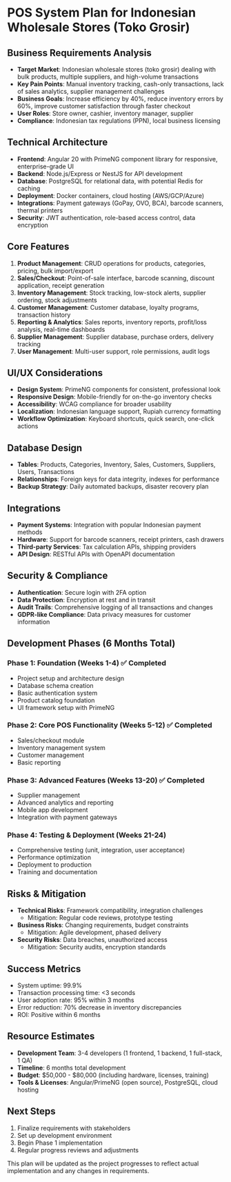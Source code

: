 # POS System Plan for Indonesian Wholesale Stores (Toko Grosir)

## Business Requirements Analysis
- **Target Market**: Indonesian wholesale stores (toko grosir) dealing with bulk products, multiple suppliers, and high-volume transactions
- **Key Pain Points**: Manual inventory tracking, cash-only transactions, lack of sales analytics, supplier management challenges
- **Business Goals**: Increase efficiency by 40%, reduce inventory errors by 60%, improve customer satisfaction through faster checkout
- **User Roles**: Store owner, cashier, inventory manager, supplier
- **Compliance**: Indonesian tax regulations (PPN), local business licensing

## Technical Architecture
- **Frontend**: Angular 20 with PrimeNG component library for responsive, enterprise-grade UI
- **Backend**: Node.js/Express or NestJS for API development
- **Database**: PostgreSQL for relational data, with potential Redis for caching
- **Deployment**: Docker containers, cloud hosting (AWS/GCP/Azure)
- **Integrations**: Payment gateways (GoPay, OVO, BCA), barcode scanners, thermal printers
- **Security**: JWT authentication, role-based access control, data encryption

## Core Features
1. **Product Management**: CRUD operations for products, categories, pricing, bulk import/export
2. **Sales/Checkout**: Point-of-sale interface, barcode scanning, discount application, receipt generation
3. **Inventory Management**: Stock tracking, low-stock alerts, supplier ordering, stock adjustments
4. **Customer Management**: Customer database, loyalty programs, transaction history
5. **Reporting & Analytics**: Sales reports, inventory reports, profit/loss analysis, real-time dashboards
6. **Supplier Management**: Supplier database, purchase orders, delivery tracking
7. **User Management**: Multi-user support, role permissions, audit logs

## UI/UX Considerations
- **Design System**: PrimeNG components for consistent, professional look
- **Responsive Design**: Mobile-friendly for on-the-go inventory checks
- **Accessibility**: WCAG compliance for broader usability
- **Localization**: Indonesian language support, Rupiah currency formatting
- **Workflow Optimization**: Keyboard shortcuts, quick search, one-click actions

## Database Design
- **Tables**: Products, Categories, Inventory, Sales, Customers, Suppliers, Users, Transactions
- **Relationships**: Foreign keys for data integrity, indexes for performance
- **Backup Strategy**: Daily automated backups, disaster recovery plan

## Integrations
- **Payment Systems**: Integration with popular Indonesian payment methods
- **Hardware**: Support for barcode scanners, receipt printers, cash drawers
- **Third-party Services**: Tax calculation APIs, shipping providers
- **API Design**: RESTful APIs with OpenAPI documentation

## Security & Compliance
- **Authentication**: Secure login with 2FA option
- **Data Protection**: Encryption at rest and in transit
- **Audit Trails**: Comprehensive logging of all transactions and changes
- **GDPR-like Compliance**: Data privacy measures for customer information

## Development Phases (6 Months Total)

### Phase 1: Foundation (Weeks 1-4) ✅ Completed
- Project setup and architecture design
- Database schema creation
- Basic authentication system
- Product catalog foundation
- UI framework setup with PrimeNG

### Phase 2: Core POS Functionality (Weeks 5-12) ✅ Completed
- Sales/checkout module
- Inventory management system
- Customer management
- Basic reporting

### Phase 3: Advanced Features (Weeks 13-20) ✅ Completed
- Supplier management
- Advanced analytics and reporting
- Mobile app development
- Integration with payment gateways

### Phase 4: Testing & Deployment (Weeks 21-24)
- Comprehensive testing (unit, integration, user acceptance)
- Performance optimization
- Deployment to production
- Training and documentation

## Risks & Mitigation
- **Technical Risks**: Framework compatibility, integration challenges
  - Mitigation: Regular code reviews, prototype testing
- **Business Risks**: Changing requirements, budget constraints
  - Mitigation: Agile development, phased delivery
- **Security Risks**: Data breaches, unauthorized access
  - Mitigation: Security audits, encryption standards

## Success Metrics
- System uptime: 99.9%
- Transaction processing time: <3 seconds
- User adoption rate: 95% within 3 months
- Error reduction: 70% decrease in inventory discrepancies
- ROI: Positive within 6 months

## Resource Estimates
- **Development Team**: 3-4 developers (1 frontend, 1 backend, 1 full-stack, 1 QA)
- **Timeline**: 6 months total development
- **Budget**: $50,000 - $80,000 (including hardware, licenses, training)
- **Tools & Licenses**: Angular/PrimeNG (open source), PostgreSQL, cloud hosting

## Next Steps
1. Finalize requirements with stakeholders
2. Set up development environment
3. Begin Phase 1 implementation
4. Regular progress reviews and adjustments

This plan will be updated as the project progresses to reflect actual implementation and any changes in requirements.